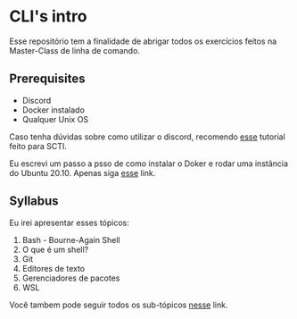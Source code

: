 # CLI's intro

Esse repositório tem a finalidade de abrigar todos os exercícios feitos na Master-Class de linha de comando.

## Prerequisites

* Discord
* Docker instalado
* Qualquer Unix OS

Caso tenha dúvidas sobre como utilizar o discord, recomendo [esse](https://www.youtube.com/watch?v=kQE9bn2aJkQ) tutorial feito para SCTI.

Eu escrevi um passo a psso de como instalar o Doker e rodar uma instância do Ubuntu 20.10.
Apenas siga [esse](https://www.notion.so/Docker-dd5f07be481c4680b82035ec2c78c268) link.

## Syllabus

Eu irei apresentar esses tópicos:

1. Bash - Bourne-Again Shell
2. O que é um shell?
3. Git
4. Editores de texto
5. Gerenciadores de pacotes
6. WSL

Você tambem pode seguir todos os sub-tópicos [nesse](https://www.notion.so/CLI-Introduction-f9353bd78569407d8a5b655e5d33c827) link.
